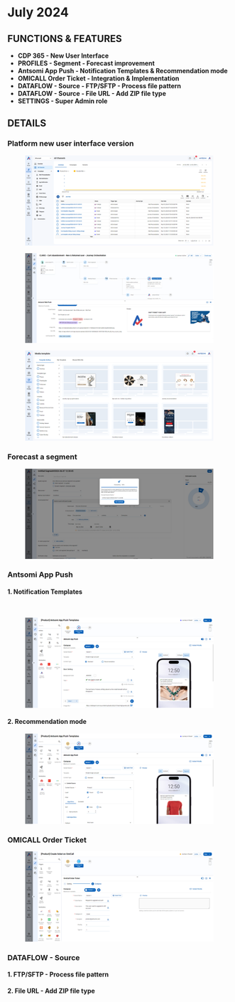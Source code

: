 # July 2024

## FUNCTIONS & FEATURES

* **CDP 365 - New User Interface**
* **PROFILES - Segment - Forecast improvement**
* **Antsomi App Push - Notification Templates & Recommendation mode**
* **OMICALL Order Ticket - Integration & Implementation**
* **DATAFLOW - Source -  FTP/SFTP - Process file pattern**
* **DATAFLOW - Source - File URL - Add ZIP file type**
* **SETTINGS - Super Admin role**

## DETAILS

### Platform new user interface version

<figure><img src="../../../.gitbook/assets/image (130).png" alt=""><figcaption></figcaption></figure>

<figure><img src="../../../.gitbook/assets/image (132).png" alt=""><figcaption></figcaption></figure>

<figure><img src="../../../.gitbook/assets/image (133).png" alt=""><figcaption></figcaption></figure>



### Forecast a segment

<figure><img src="../../../.gitbook/assets/image (134).png" alt=""><figcaption></figcaption></figure>

### Antsomi App Push

#### 1. Notification Templates



<figure><img src="../../../.gitbook/assets/Antsomi app pussh template.gif" alt=""><figcaption></figcaption></figure>



<figure><img src="../../../.gitbook/assets/image (136).png" alt=""><figcaption></figcaption></figure>



#### 2. Recommendation mode



<figure><img src="../../../.gitbook/assets/image (2999).png" alt=""><figcaption></figcaption></figure>



### OMICALL Order Ticket



<figure><img src="../../../.gitbook/assets/image (135).png" alt=""><figcaption></figcaption></figure>



### DATAFLOW - Source

#### 1. FTP/SFTP - Process file pattern



#### 2. File URL - Add ZIP file type
